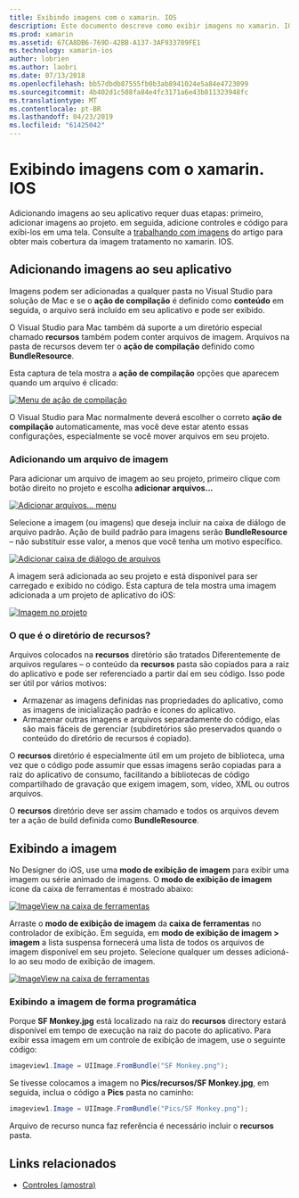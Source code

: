 ```yaml
---
title: Exibindo imagens com o xamarin. IOS
description: Este documento descreve como exibir imagens no xamarin. IOS. Ele aborda a adição de imagens a um aplicativo programaticamente ou por meio do Designer do iOS.
ms.prod: xamarin
ms.assetid: 67CA8DB6-769D-42BB-A137-3AF933789FE1
ms.technology: xamarin-ios
author: lobrien
ms.author: laobri
ms.date: 07/13/2018
ms.openlocfilehash: bb57dbdb87555fb0b3ab8941024e5a84e4723099
ms.sourcegitcommit: 4b402d1c508fa84e4fc3171a6e43b811323948fc
ms.translationtype: MT
ms.contentlocale: pt-BR
ms.lasthandoff: 04/23/2019
ms.locfileid: "61425042"
---
```

# <a name="displaying-images-with-xamarinios"></a>Exibindo imagens com o xamarin. IOS

Adicionando imagens ao seu aplicativo requer duas etapas: primeiro, adicionar imagens ao projeto. em seguida, adicione controles e código para exibi-los em uma tela. Consulte a [trabalhando com imagens](~/ios/app-fundamentals/images-icons/index.md) do artigo para obter mais cobertura da imagem tratamento no xamarin. IOS.

## <a name="adding-images-to-your-app"></a>Adicionando imagens ao seu aplicativo

Imagens podem ser adicionadas a qualquer pasta no Visual Studio para solução de Mac e se o **ação de compilação** é definido como **conteúdo** em seguida, o arquivo será incluído em seu aplicativo e pode ser exibido.

O Visual Studio para Mac também dá suporte a um diretório especial chamado **recursos** também podem conter arquivos de imagem. Arquivos na pasta de recursos devem ter o **ação de compilação** definido como **BundleResource**.

Esta captura de tela mostra a **ação de compilação** opções que aparecem quando um arquivo é clicado:

 [![](image-images/image30a.png "Menu de ação de compilação")](image-images/image30a.png#lightbox)

O Visual Studio para Mac normalmente deverá escolher o correto **ação de compilação** automaticamente, mas você deve estar atento essas configurações, especialmente se você mover arquivos em seu projeto.

### <a name="adding-an-image-file"></a>Adicionando um arquivo de imagem

Para adicionar um arquivo de imagem ao seu projeto, primeiro clique com botão direito no projeto e escolha **adicionar arquivos...**

 [![](image-images/image31a.png "Adicionar arquivos... menu")](image-images/image31a.png#lightbox)

Selecione a imagem (ou imagens) que deseja incluir na caixa de diálogo de arquivo padrão. Ação de build padrão para imagens serão **BundleResource** – não substituir esse valor, a menos que você tenha um motivo específico.

 [![](image-images/image32a.png "Adicionar caixa de diálogo de arquivos")](image-images/image32a.png#lightbox)

A imagem será adicionada ao seu projeto e está disponível para ser carregado e exibido no código. Esta captura de tela mostra uma imagem adicionada a um projeto de aplicativo do iOS:

 [![](image-images/image33a.png "Imagem no projeto")](image-images/image33a.png#lightbox)

### <a name="what-is-the-resources-directory"></a>O que é o diretório de recursos?

Arquivos colocados na **recursos** diretório são tratados Diferentemente de arquivos regulares – o conteúdo da **recursos** pasta são copiados para a raiz do aplicativo e pode ser referenciado a partir daí em seu código. Isso pode ser útil por vários motivos:

-  Armazenar as imagens definidas nas propriedades do aplicativo, como as imagens de inicialização padrão e ícones do aplicativo.
-  Armazenar outras imagens e arquivos separadamente do código, elas são mais fáceis de gerenciar (subdiretórios são preservados quando o conteúdo do diretório de recursos é copiado).


O **recursos** diretório é especialmente útil em um projeto de biblioteca, uma vez que o código pode assumir que essas imagens serão copiadas para a raiz do aplicativo de consumo, facilitando a bibliotecas de código compartilhado de gravação que exigem imagem, som, vídeo, XML ou outros arquivos.

O **recursos** diretório deve ser assim chamado e todos os arquivos devem ter a ação de build definida como **BundleResource**.

## <a name="displaying-the-image"></a>Exibindo a imagem

No Designer do iOS, use uma **modo de exibição de imagem** para exibir uma imagem ou série animado de imagens. O **modo de exibição de imagem** ícone da caixa de ferramentas é mostrado abaixo:

 [![](image-images/image35a.png "ImageView na caixa de ferramentas")](image-images/image35.png#lightbox)

Arraste o **modo de exibição de imagem** da **caixa de ferramentas** no controlador de exibição. Em seguida, em **modo de exibição de imagem > imagem** a lista suspensa fornecerá uma lista de todos os arquivos de imagem disponível em seu projeto. Selecione qualquer um desses adicioná-lo ao seu modo de exibição de imagem.

 [![](image-images/image36a.png "ImageView na caixa de ferramentas")](image-images/image36.png#lightbox)

### <a name="displaying-the-image-programmatically"></a>Exibindo a imagem de forma programática

Porque **SF Monkey.jpg** está localizado na raiz do **recursos** directory estará disponível em tempo de execução na raiz do pacote do aplicativo. Para exibir essa imagem em um controle de exibição de imagem, use o seguinte código:

```csharp
imageview1.Image = UIImage.FromBundle("SF Monkey.png");
```

Se tivesse colocamos a imagem no **Pics/recursos/SF Monkey.jpg**, em seguida, inclua o código a **Pics** pasta no caminho:

```csharp
imageview1.Image = UIImage.FromBundle("Pics/SF Monkey.png");
```

Arquivo de recurso nunca faz referência é necessário incluir o **recursos** pasta.

## <a name="related-links"></a>Links relacionados

- [Controles (amostra)](https://developer.xamarin.com/samples/Controls/)
